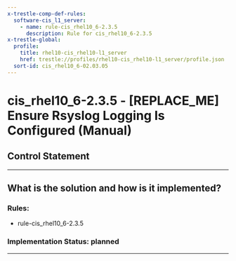 ```yaml
---
x-trestle-comp-def-rules:
  software-cis_l1_server:
    - name: rule-cis_rhel10_6-2.3.5
      description: Rule for cis_rhel10_6-2.3.5
x-trestle-global:
  profile:
    title: rhel10-cis_rhel10-l1_server
    href: trestle://profiles/rhel10-cis_rhel10-l1_server/profile.json
  sort-id: cis_rhel10_6-02.03.05
---
```


# cis_rhel10_6-2.3.5 - \[REPLACE_ME\] Ensure Rsyslog Logging Is Configured (Manual)

## Control Statement

______________________________________________________________________

## What is the solution and how is it implemented?

<!-- For implementation status enter one of: implemented, partial, planned, alternative, not-applicable -->

<!-- Note that the list of rules under ### Rules: is read-only and changes will not be captured after assembly to JSON -->

<!-- Add control implementation description here for control: cis_rhel10_6-2.3.5 -->

### Rules:

  - rule-cis_rhel10_6-2.3.5

### Implementation Status: planned

______________________________________________________________________
